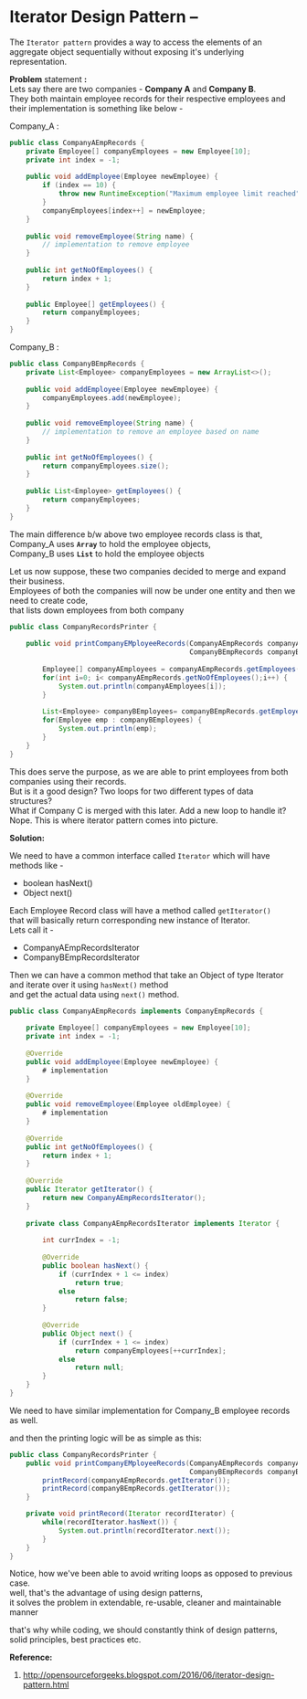 # Iterator Design Pattern –

The `Iterator pattern` provides a way to access the elements of an aggregate object sequentially without exposing it's underlying representation.  

**Problem** statement **:**  
Lets say there are two companies - **Company A** and **Company B**.  
They both maintain employee records for their respective employees and their implementation is something like below -  

Company_A :  
```java
public class CompanyAEmpRecords {
    private Employee[] companyEmployees = new Employee[10];
    private int index = -1;
 
    public void addEmployee(Employee newEmployee) {
        if (index == 10) {
            throw new RuntimeException("Maximum employee limit reached");
        }
        companyEmployees[index++] = newEmployee;
    }
 
    public void removeEmployee(String name) {
        // implementation to remove employee
    }
 
    public int getNoOfEmployees() {
        return index + 1;
    }
  
    public Employee[] getEmployees() {
        return companyEmployees;
    }
}
```

Company_B :  
```java
public class CompanyBEmpRecords {
    private List<Employee> companyEmployees = new ArrayList<>();
  
    public void addEmployee(Employee newEmployee) {
        companyEmployees.add(newEmployee);
    }
 
    public void removeEmployee(String name) {
        // implementation to remove an employee based on name
    }
 
    public int getNoOfEmployees() {
        return companyEmployees.size();
    }
  
    public List<Employee> getEmployees() {
        return companyEmployees;
    }
}
```

The main difference b/w above two employee records class is that,  
Company_A uses **`Array`** to hold the employee objects,  
Company_B uses **`List`** to hold the employee objects  

Let us now suppose, these two companies decided to merge and expand their business.  
Employees of both the companies will now be under one entity and then we need to create code,  
that lists down employees from both company  

```java
public class CompanyRecordsPrinter {
     
    public void printCompanyEMployeeRecords(CompanyAEmpRecords companyAEmpRecords, 
                                            CompanyBEmpRecords companyBEmpRecords) {
         
        Employee[] companyAEmployees = companyAEmpRecords.getEmployees();
        for(int i=0; i< companyAEmpRecords.getNoOfEmployees();i++) {
            System.out.println(companyAEmployees[i]);
        }
         
        List<Employee> companyBEmployees= companyBEmpRecords.getEmployees();
        for(Employee emp : companyBEmployees) {
            System.out.println(emp);
        }
    }
}
```

This does serve the purpose, as we are able to print employees from both companies using their records.  
But is it a good design? Two loops for two different types of data structures?  
What if Company C is merged with this later. Add a new loop to handle it? Nope. This is where iterator pattern comes into picture.  

**Solution:**  

We need to have a common interface called `Iterator` which will have methods like -  
- boolean hasNext()
- Object next()

Each Employee Record class will have a method called `getIterator()`  
that will basically return corresponding new instance of Iterator.  
Lets call it -  
- CompanyAEmpRecordsIterator
- CompanyBEmpRecordsIterator

Then we can have a common method that take an Object of type Iterator and iterate over it using `hasNext()` method  
and get the actual data using `next()` method.  

```java
public class CompanyAEmpRecords implements CompanyEmpRecords {
 
    private Employee[] companyEmployees = new Employee[10];
    private int index = -1;
 
    @Override
    public void addEmployee(Employee newEmployee) {
        # implementation
    }
 
    @Override
    public void removeEmployee(Employee oldEmployee) {
        # implementation
    }
 
    @Override
    public int getNoOfEmployees() {
        return index + 1;
    }
 
    @Override
    public Iterator getIterator() {
        return new CompanyAEmpRecordsIterator();
    }
 
    private class CompanyAEmpRecordsIterator implements Iterator {
 
        int currIndex = -1;
 
        @Override
        public boolean hasNext() {
            if (currIndex + 1 <= index)
                return true;
            else
                return false;
        }
 
        @Override
        public Object next() {
            if (currIndex + 1 <= index)
                return companyEmployees[++currIndex];
            else
                return null;
        }
    }
}
```

We need to have similar implementation for Company_B employee records as well.  

and then the printing logic will be as simple as this:  

```java
public class CompanyRecordsPrinter {
    public void printCompanyEMployeeRecords(CompanyAEmpRecords companyAEmpRecords, 
                                            CompanyBEmpRecords companyBEmpRecords) {
        printRecord(companyAEmpRecords.getIterator());
        printRecord(companyBEmpRecords.getIterator());
    }

    private void printRecord(Iterator recordIterator) {
        while(recordIterator.hasNext()) {
            System.out.println(recordIterator.next());
        }
    }
}
```

Notice, how we've been able to avoid writing loops as opposed to previous case.  
well, that's the advantage of using design patterns,  
it solves the problem in extendable, re-usable, cleaner and maintainable manner  

that's why while coding, we should constantly think of design patterns, solid principles, best practices etc.  

**Reference:**  
1. http://opensourceforgeeks.blogspot.com/2016/06/iterator-design-pattern.html

